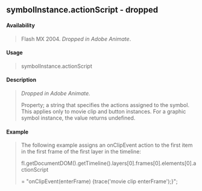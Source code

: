 ## symbolInstance.actionScript - dropped

#### Availability

> Flash MX 2004. *Dropped in Adobe Animate*.

#### Usage

> symbolInstance.actionScript

#### Description

> *Dropped in Adobe Animate.*
>
> Property; a string that specifies the actions assigned to the symbol. This applies only to movie clip and button instances. For a graphic symbol instance, the value returns undefined.

#### Example

> The following example assigns an onClipEvent action to the first item in the first frame of the first layer in the timeline:
>
> fl.getDocumentDOM().getTimeline().layers\[0\].frames\[0\].elements\[0\].actionScript
>
> = "onClipEvent(enterFrame) {trace('movie clip enterFrame');}";
